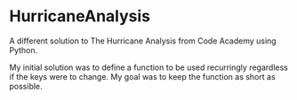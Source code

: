 # HurricaneAnalysis
A different solution to The Hurricane Analysis from Code Academy using Python.

My initial solution was to define a function to be used recurringly regardless if the keys were to change. My goal was to keep the function as short as possible. 
